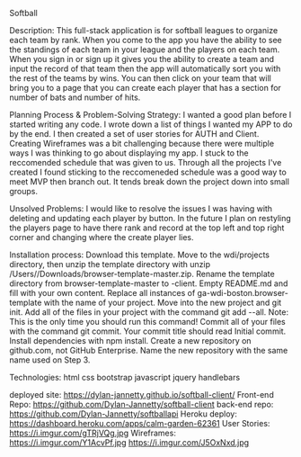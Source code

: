 Softball

Description:
This full-stack application is for softball leagues to organize each team by rank. When you come to the app you have the ability to see the standings of each team in your league and the players on each team. When you sign in or sign up it gives you the ability to create a team and input the record of that team then the app will automatically sort you with the rest of the teams by wins. You can then click on your team that will bring you to a page that you can create each player that has a section for number of bats and number of hits.

Planning Process & Problem-Solving Strategy:
I wanted a good plan before I started writing any code. I wrote down a list of things I wanted my APP to do by the end. I then created a set of user stories for AUTH and Client. Creating Wireframes was a bit challenging because there were multiple ways I was thinking to go about displaying my app. I stuck to the reccomended schedule that was given to us. Through all the projects I've created I found sticking to the reccomeneded schedule was a good way to meet MVP then branch out. It tends break down the project down into small groups.

Unsolved Problems:
I would like to resolve the issues I was having with deleting and updating each player by button.
In the future I plan on restyling the players page to have there rank and record at the top left and top right corner and changing where the create player lies.

Installation process:
Download this template.
Move to the wdi/projects directory, then unzip the template directory with unzip /Users/<user-name>/Downloads/browser-template-master.zip.
Rename the template directory from browser-template-master to <project-name>-client.
Empty README.md and fill with your own content.
Replace all instances of ga-wdi-boston.browser-template with the name of your project.
Move into the new project and git init.
Add all of the files in your project with the command git add --all.
Note: This is the only time you should run this command!
Commit all of your files with the command git commit.
Your commit title should read Initial commit.
Install dependencies with npm install.
Create a new repository on github.com, not GitHub Enterprise.
Name the new repository with the same name used on Step 3.

Technologies:
html
css
bootstrap
javascript
jquery
handlebars

deployed site:
https://dylan-jannetty.github.io/softball-client/
Front-end Repo:
https://github.com/Dylan-Jannetty/softball-client
back-end repo:
https://github.com/Dylan-Jannetty/softballapi
Heroku deploy:
https://dashboard.heroku.com/apps/calm-garden-62361
User Stories:
https://i.imgur.com/gTRjVQg.jpg
Wireframes:
https://i.imgur.com/Y1AcvPf.jpg
https://i.imgur.com/J5OxNxd.jpg
